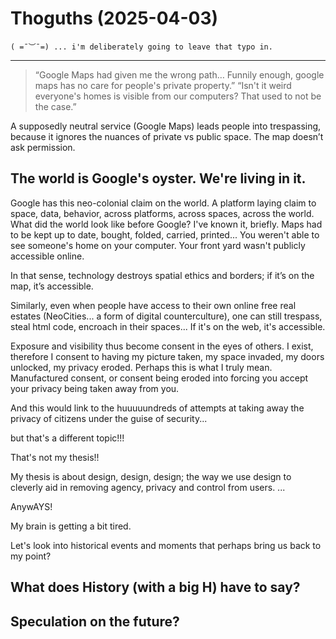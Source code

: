 # Thoguths (2025-04-03)

 	( =¯︶¯=) ... i'm deliberately going to leave that typo in.

-----

> “Google Maps had given me the wrong path… Funnily enough, google maps has no care for people's private property.”
> “Isn't it weird everyone's homes is visible from our computers? That used to not be the case.”

A  supposedly neutral service (Google Maps) leads people into trespassing, because it ignores the nuances of private vs public space. The map doesn’t ask permission. 

## The world is Google's oyster. We're living in it.

Google has this neo-colonial claim on the world. A platform laying claim to space, data, behavior, across platforms, across spaces, across the world.
What did the world look like before Google? I've known it, briefly. Maps had to be kept up to date, bought, folded, carried, printed... You weren't able to see someone's home on your computer. Your front yard wasn't publicly accessible online. 

In that sense, technology destroys spatial ethics and borders; if it’s on the map, it’s accessible.


Similarly, even when people have access to their own online free real estates (NeoCities... a form of digital counterculture), one can still trespass, steal html code, encroach in their spaces... If it's on the web, it's accessible.


Exposure and visibility thus become consent in the eyes of others. I exist, therefore I consent to having my picture taken, my space invaded, my doors unlocked, my privacy eroded. Perhaps this is what I truly mean. Manufactured consent, or consent being eroded into forcing you accept your privacy being taken away from you.

And this would link to the huuuuundreds of attempts at taking away the privacy of citizens under the guise of security...

 but that's a different topic!!!
 
 
  That's not my thesis!! 
  
  My thesis is about design, design, design; the way we use design to cleverly aid in removing agency, privacy and control from users.
...

AnywAYS!


My brain is getting a bit tired.

Let's look into historical events and moments that perhaps bring us back to my point?

## What does History (with a big H) have to say?




## Speculation on the future?